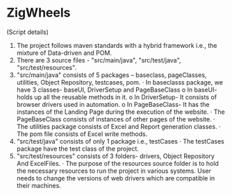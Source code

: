 # ZigWheels
(Script details)

1. The project follows maven standards with a hybrid framework i.e., the mixture of Data-driven and POM.
2. There are 3 source files - "src/main/java", "src/test/java", "src/test/resources".
3. "src/main/java" consists of 5 packages – baseclass, pageClasses, utilities, Object Repository, testcases, pom.
· In baseclasss package, we have 3 classes- baseUI, DriverSetup and PageBaseClass
o	In baseUI- holds up all the reusable methods in it.
o	In DriverSetup- It consists of browser drivers used in automation.
o	In PageBaseClass- It has the instances of the Landing Page during the execution of the website.
· The PageBaseClass consists of instances of other pages of the website.
· The utilities package consists of Excel and Report generation classes.
· The pom file consists of Excel write methods.
4. "src/test/java" consists of only 1 package i.e., testCases
· The testCases package have the test class of the project.
5. "src/test/resources" consists of 3 folders- drivers, Object Repository And ExcelFiles.
· The purpose of the resources source folder is to hold the necessary resources to run the project in various systems. User needs to change the versions of web drivers which are compatible in their machines.
